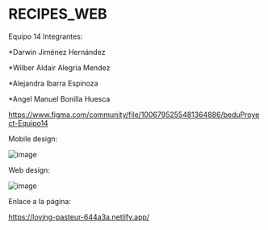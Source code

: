 # RECIPES_WEB

Equipo 14
Integrantes:

*Darwin Jiménez Hernández

*Wilber Aldair Alegria Mendez

*Alejandra Ibarra Espinoza

*Angel Manuel Bonilla Huesca

https://www.figma.com/community/file/1006795255481364886/beduProyect-Equipo14

Mobile design:

![image](https://user-images.githubusercontent.com/52447471/130012649-cada7679-cd6e-4e1d-b944-4f46c469a82a.png)


Web design:

![image](https://user-images.githubusercontent.com/52447471/130012368-7513d3dd-e9ff-4432-bb4e-dfff1780ee55.png)

Enlace a la página:

https://loving-pasteur-644a3a.netlify.app/

